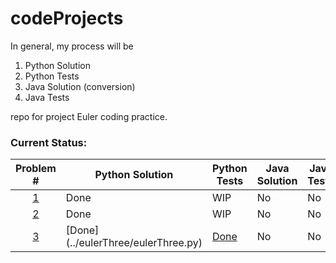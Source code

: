 # codeProjects

In general, my process will be
  1. Python Solution
  2. Python Tests
  3. Java Solution (conversion)
  4. Java Tests

repo for project Euler coding practice.
  ### Current Status:

| Problem # | Python Solution | Python Tests | Java Solution | Java Tests |
| :---: | --- | --- | --- | --- |
| [1](https://projecteuler.net/problem=1) | Done | WIP | No | No |
| [2](https://projecteuler.net/problem=2) | Done | WIP | No | No |
| [3](https://projecteuler.net/problem=3) | [Done] (../eulerThree/eulerThree.py) | [Done](../eulerThree/test_eulerThree.py) | No | No | 

